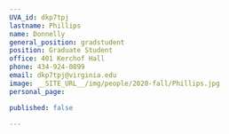 ```yaml
---
UVA_id: dkp7tpj
lastname: Phillips
name: Donnelly
general_position: gradstudent
position: Graduate Student
office: 401 Kerchof Hall
phone: 434-924-0899
email: dkp7tpj@virginia.edu
image: __SITE_URL__/img/people/2020-fall/Phillips.jpg
personal_page:

published: false

---
```



